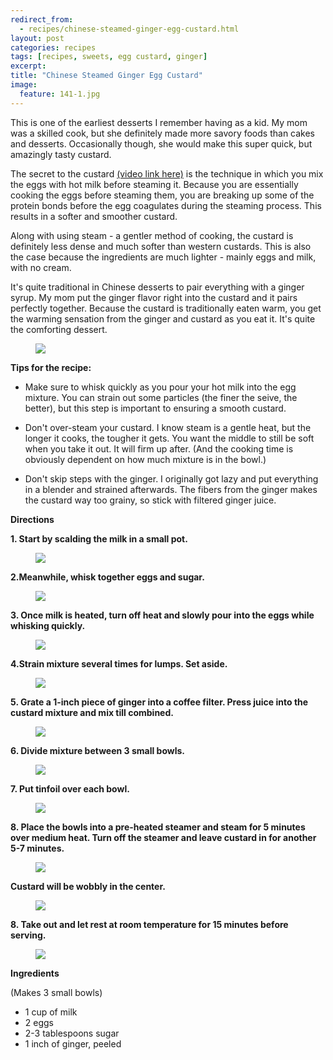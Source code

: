```yaml
---
redirect_from: 
  - recipes/chinese-steamed-ginger-egg-custard.html
layout: post
categories: recipes
tags: [recipes, sweets, egg custard, ginger]
excerpt: 
title: "Chinese Steamed Ginger Egg Custard"
image:
  feature: 141-1.jpg
---
```


This is one of the earliest desserts I remember having as a kid.  My mom was a skilled cook, but she  definitely made more savory foods than cakes and desserts.  Occasionally though, she would make this super quick, but amazingly tasty custard.

The secret to the custard [(video link here)](http://eastmeetskitchen.com/videos/chinese-steamed-ginger-egg-custard.html) is the technique in which you mix the eggs with hot milk  before steaming it. Because you are essentially cooking the eggs before steaming them, you are breaking up some of the protein bonds before the egg coagulates during the steaming process. This results in a softer and smoother custard.  

Along with using steam - a gentler method of cooking, the custard is definitely less dense and much softer than western custards.  This is also the case because the ingredients are much lighter - mainly eggs and milk, with no cream.  

It's quite traditional in Chinese desserts to pair everything with a ginger syrup.  My mom put the ginger flavor right into the custard and it pairs perfectly together.  Because the custard is traditionally eaten warm, you get the warming sensation from the ginger and custard as you eat it.  It's quite the comforting dessert.

<figure> <img src='/images/141-10.jpg'> </figure>


__Tips for the recipe:__

- Make sure to whisk quickly as you pour your hot milk into the egg mixture.  You can strain out some particles (the finer the seive, the better), but this step is important to ensuring a smooth custard.

- Don't over-steam your custard.  I know steam is a gentle heat, but the longer it cooks, the tougher it gets.  You want the middle to still be soft when you take it out.  It will firm up after. (And the cooking time is obviously dependent on how much mixture is in the bowl.)

- Don't skip steps with the ginger.  I originally got lazy and put everything in a blender and strained afterwards.  The fibers from the ginger makes the custard way too grainy, so stick with filtered ginger juice.

__Directions__

__1. Start by scalding the milk in a small pot.__

<figure> <img src='/images/141-2.jpg'> </figure>

__2.Meanwhile, whisk together eggs and sugar.__

<figure> <img src='/images/141-3.jpg'> </figure>

__3. Once milk is heated, turn off heat and slowly pour into the eggs while whisking quickly.__

<figure> <img src='/images/141-3a.jpg'> </figure>

__4.Strain mixture several times for lumps. Set aside.__

<figure> <img src='/images/141-4.jpg'> </figure>


__5. Grate a 1-inch piece of ginger into a coffee filter.  Press juice into the custard mixture and mix till combined.__

<figure> <img src='/images/141-4a.jpg'> </figure>

__6. Divide mixture between 3 small bowls.__

<figure> <img src='/images/141-5.jpg'> </figure>

__7. Put tinfoil over each bowl.__

<figure> <img src='/images/141-6.jpg'> </figure>

__8.  Place the bowls into a pre-heated steamer and steam for 5 minutes over medium heat.  Turn off the steamer and leave custard in for another 5-7 minutes.__

<figure> <img src='/images/141-7.jpg'> </figure>

__Custard will be wobbly in the center.__
<figure> <img src='/images/141-8.jpg'> </figure>

__8.  Take out and let rest at room temperature for 15 minutes before serving.__

<figure> <img src='/images/141-9.jpg'> </figure>


<section class='recipe'>
<p> <strong>Ingredients</strong></p>

<p> (Makes 3 small bowls)</p>

<ul><li>1 cup of milk</li><li>2 eggs</li><li>2-3 tablespoons sugar</li><li>1 inch of ginger, peeled</li></ul></section>
